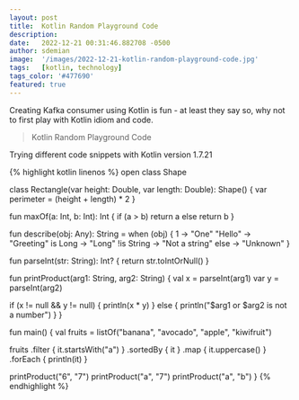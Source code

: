 ```yaml
---
layout: post
title:  Kotlin Random Playground Code
description:
date:   2022-12-21 00:31:46.882708 -0500
author: sdemian
image:  '/images/2022-12-21-kotlin-random-playground-code.jpg'
tags:   [kotlin, technology]
tags_color: '#477690'
featured: true
---
```

Creating Kafka consumer using Kotlin is fun - at least they say so, why not to first play with Kotlin idiom and code.

> Kotlin Random Playground Code

Trying different code snippets with Kotlin version 1.7.21

{% highlight kotlin linenos %}
open class Shape

class Rectangle(var height: Double, var length: Double): Shape() {
  var perimeter = (height + length) * 2
}

fun maxOf(a: Int, b: Int): Int {
  if (a > b) return a else return b
}

fun describe(obj: Any): String =
  when (obj) {
    1           -> "One"
    "Hello"     -> "Greeting"
    is Long     -> "Long"
    !is String  -> "Not a string"
    else        -> "Unknown"
  }

fun parseInt(str: String): Int? {
  return str.toIntOrNull()
}

fun printProduct(arg1: String, arg2: String) {
  val x = parseInt(arg1)
  var y = parseInt(arg2)
  
  if (x != null && y != null) {
    println(x * y)
  } else {
    println("$arg1 or $arg2 is not a number")
  }
}

fun main() {
  val fruits = listOf("banana", "avocado", "apple", "kiwifruit")
  
  fruits
    .filter { it.startsWith("a") }
    .sortedBy { it }
    .map { it.uppercase() }
    .forEach { println(it) }
      
  printProduct("6", "7")
  printProduct("a", "7")
  printProduct("a", "b")
}
{% endhighlight %}

